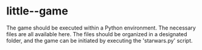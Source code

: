 # little--game

The game should be executed within a Python environment.
The necessary files are all available here. 
The files should be organized in a designated folder, and the game can be initiated by executing the 'starwars.py' script.
